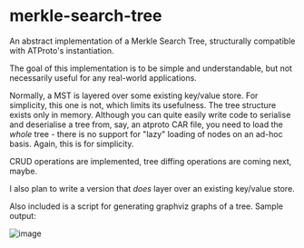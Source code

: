 # merkle-search-tree
An abstract implementation of a Merkle Search Tree, structurally compatible with ATProto's instantiation.

The goal of this implementation is to be simple and understandable, but not necessarily useful for any real-world applications.

Normally, a MST is layered over some existing key/value store. For simplicity, this one is not, which limits its usefulness. The tree structure exists only in memory. Although you can quite easily write code to serialise and deserialise a tree from, say, an atproto CAR file, you need to load the *whole* tree - there is no support for "lazy" loading of nodes on an ad-hoc basis. Again, this is for simplicity.

CRUD operations are implemented, tree diffing operations are coming next, maybe.

I also plan to write a version that *does* layer over an existing key/value store.

Also included is a script for generating graphviz graphs of a tree. Sample output:

![image](https://github.com/DavidBuchanan314/merkle-search-tree/assets/13520633/4647265a-29aa-4d76-8928-b863f5b300f9)
